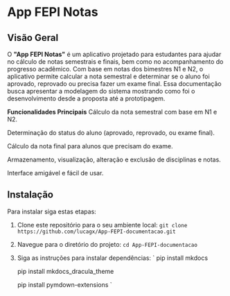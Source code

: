 # App FEPI Notas


## Visão Geral

O **"App FEPI Notas"** é um aplicativo projetado para estudantes para ajudar no cálculo de notas semestrais e finais, bem como no acompanhamento do progresso acadêmico. Com base em notas dos bimestres N1 e N2, o aplicativo permite calcular a nota semestral e determinar se o aluno foi aprovado, reprovado ou precisa fazer um exame final.
Essa documentação busca apresentar a modelagem do sistema mostrando como foi o desenvolvimento desde a proposta até a prototipagem.

**Funcionalidades Principais**
Cálculo da nota semestral com base em N1 e N2.

Determinação do status do aluno (aprovado, reprovado, ou exame final).

Cálculo da nota final para alunos que precisam do exame.

Armazenamento, visualização, alteração e exclusão de disciplinas e notas.

Interface amigável e fácil de usar.



## Instalação

Para instalar siga estas etapas:

1. Clone este repositório para o seu ambiente local:
`
   git clone https://github.com/lucagx/App-FEPI-documentacao.git
`
2. Navegue para o diretório do projeto:
`
cd App-FEPI-documentacao
`
1. Siga as instruções para instalar dependências:
`
    pip install mkdocs

    pip install mkdocs_dracula_theme
    
    pip install pymdown-extensions 
`